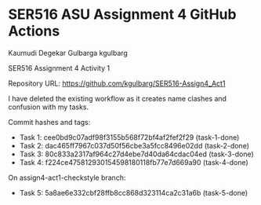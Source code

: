 # SER516 ASU Assignment 4 GitHub Actions

Kaumudi Degekar Gulbarga
kgulbarg

SER516 Assignment 4 Activity 1

Repository URL: https://github.com/kgulbarg/SER516-Assign4_Act1

I have deleted the existing workflow as it creates name clashes and confusion with my tasks.

Commit hashes and tags:
- Task 1: cee0bd9c07adf98f3155b568f72bf4af2fef2f29 (task-1-done)
- Task 2: dac465ff7967c037d50f56cbe3a5fcc8496e02dd (task-2-done)
- Task 3: 80c833a2317af964c27d4ebe7d40da64cdac04ed (task-3-done)
- Task 4: f224ce475812930154598180118fb77e7d669a90 (task-4-done)

On assign4-act1-checkstyle branch:
- Task 5: 5a8ae6e332cbf28ffb8cc868d323114ca2c31a6b (task-5-done)
